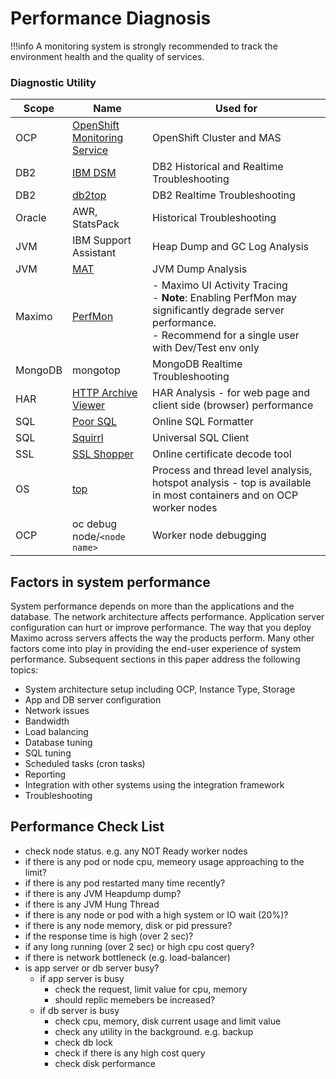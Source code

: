 # Performance Diagnosis

!!!info
    A monitoring system is strongly recommended to track the environment health and the quality of services.

### Diagnostic Utility

| Scope                   | Name                      | Used for                                           |
| ------------------------|-------------------------- | ----------------------------------------------------- |
|OCP | [OpenShift Monitoring Service](../mas/monitoring/guidance.md)  | OpenShift Cluster and MAS  |
|DB2 | [IBM DSM](../../misc/db2-performance-insight/#ibm-data-server-manager-ibm-dsm) | DB2 Historical and Realtime Troubleshooting|
|DB2 | [db2top](../../misc/db2-performance-insight/#db2top) | DB2 Realtime Troubleshooting|
|Oracle | AWR, StatsPack| Historical Troubleshooting |
|JVM | IBM Support Assistant| Heap Dump and GC Log Analysis |
|JVM | [MAT](http://wiki.eclipse.org/MemoryAnalyzer)| JVM Dump Analysis |
|Maximo | [PerfMon](https://www.ibm.com/developerworks/community/blogs/a9ba1efe-b731-4317-9724-a181d6155e3a/entry/performance_maximo_activity_dashboard_perfmon?lang=en) | - Maximo UI Activity Tracing<br/> - **Note**: Enabling PerfMon may significantly degrade server performance. <br/> - Recommend for a single user with Dev/Test env only|
|MongoDB | mongotop | MongoDB Realtime Troubleshooting | 
|HAR | [HTTP Archive Viewer](https://chrome.google.com/webstore/detail/http-archive-viewer/ebbdbdmhegaoooipfnjikefdpeoaidml?hl=en) | HAR Analysis - for web page and client side (browser) performance |
|SQL | [Poor SQL](http://poorsql.com) | Online SQL Formatter | 
|SQL | [Squirrl](http://squirrel-sql.sourceforge.net) | Universal SQL Client |
|SSL | [SSL Shopper](https://www.sslshopper.com)| Online certificate decode tool |
|OS  | [top](https://www.redhat.com/sysadmin/interpret-top-output) | Process and thread level analysis, hotspot analysis - top is available in most containers and on OCP worker nodes|
|OCP | oc debug node/`<node name>` | Worker node debugging |

## Factors in system performance

System performance depends on more than the applications and the database. The network architecture affects performance. Application server configuration can hurt or improve performance. The way that you deploy Maximo across servers affects the way the products perform. Many other factors come into play in providing the end-user experience of system performance.
Subsequent sections in this paper address the following topics:

* System architecture setup including OCP, Instance Type, Storage
* App and DB server configuration
* Network issues
* Bandwidth
* Load balancing
* Database tuning
* SQL tuning
* Scheduled tasks (cron tasks)
* Reporting
* Integration with other systems using the integration framework
* Troubleshooting


## Performance Check List

- check node status. e.g. any NOT Ready worker nodes
- if there is any pod or node cpu, memeory usage approaching to the limit?
- if there is any pod restarted many time recently?
- if there is any JVM Heapdump dump?
- if there is any JVM Hung Thread 
- if there is any node or pod with a high system or IO wait (20%)?
- if there is any node memory, disk or pid pressure?
- if the response time is high (over 2 sec)?
- if any long running (over 2 sec) or high cpu cost query?
- if there is network bottleneck (e.g. load-balancer)
- is app server or db server busy?
    - if app server is busy
        - check the request, limit value for cpu, memory
        - should replic memebers be increased?
    - if db server is busy
        - check cpu, memory, disk current usage and limit value
        - check any utility in the background. e.g. backup
        - check db lock
        - check if there is any high cost query
        - check disk performance




